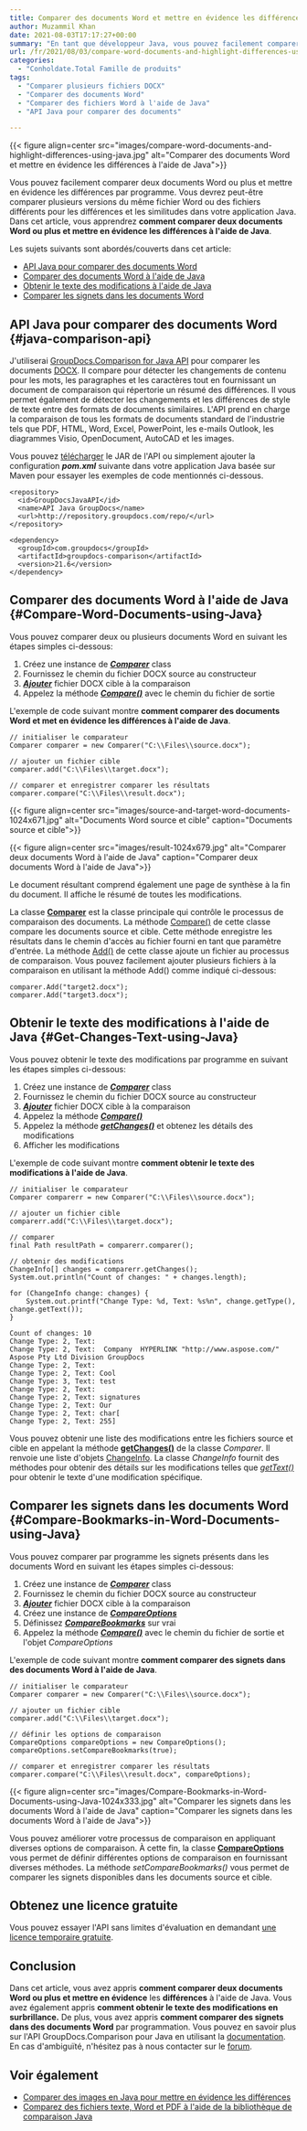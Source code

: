 ```yaml
---
title: Comparer des documents Word et mettre en évidence les différences à l'aide de Java
author: Muzammil Khan
date: 2021-08-03T17:17:27+00:00
summary: "En tant que développeur Java, vous pouvez facilement comparer vos deux documents Word ou plus par programmation. Dans cet article, vous apprendrez **à comparer deux documents Word ou plus et à mettre en évidence les différences à l'aide de Java** ."
url: /fr/2021/08/03/compare-word-documents-and-highlight-differences-using-java/
categories:
  - "Conholdate.Total Famille de produits"
tags:
  - "Comparer plusieurs fichiers DOCX"
  - "Comparer des documents Word"
  - "Comparer des fichiers Word à l'aide de Java"
  - "API Java pour comparer des documents"

---
```



{{< figure align=center src="images/compare-word-documents-and-highlight-differences-using-java.jpg" alt="Comparer des documents Word et mettre en évidence les différences à l'aide de Java">}}
 

Vous pouvez facilement comparer deux documents Word ou plus et mettre en évidence les différences par programme. Vous devrez peut-être comparer plusieurs versions du même fichier Word ou des fichiers différents pour les différences et les similitudes dans votre application Java. Dans cet article, vous apprendrez **comment comparer deux documents Word ou plus et mettre en évidence les différences à l'aide de Java**.

Les sujets suivants sont abordés/couverts dans cet article:
  * [API Java pour comparer des documents Word][2]
  * [Comparer des documents Word à l'aide de Java][3]
  * [Obtenir le texte des modifications à l'aide de Java][4]
  * [Comparer les signets dans les documents Word][5]

## API Java pour comparer des documents Word {#java-comparison-api}

J'utiliserai [GroupDocs.Comparison for Java API][6] pour comparer les documents [DOCX][7]. Il compare pour détecter les changements de contenu pour les mots, les paragraphes et les caractères tout en fournissant un document de comparaison qui répertorie un résumé des différences. Il vous permet également de détecter les changements et les différences de style de texte entre des formats de documents similaires. L'API prend en charge la comparaison de tous les formats de documents standard de l'industrie tels que PDF, HTML, Word, Excel, PowerPoint, les e-mails Outlook, les diagrammes Visio, OpenDocument, AutoCAD et les images.

Vous pouvez [télécharger][8] le JAR de l'API ou simplement ajouter la configuration **_pom.xml_** suivante dans votre application Java basée sur Maven pour essayer les exemples de code mentionnés ci-dessous.

```
<repository>
  <id>GroupDocsJavaAPI</id>
  <name>API Java GroupDocs</name>
  <url>http://repository.groupdocs.com/repo/</url>
</repository>
```

```
<dependency>
  <groupId>com.groupdocs</groupId>
  <artifactId>groupdocs-comparison</artifactId>
  <version>21.6</version>
</dependency>
```

## Comparer des documents Word à l'aide de Java {#Compare-Word-Documents-using-Java}

Vous pouvez comparer deux ou plusieurs documents Word en suivant les étapes simples ci-dessous:
  1. Créez une instance de _**[Comparer][9]**_ class
  2. Fournissez le chemin du fichier DOCX source au constructeur
  3. **_[Ajouter][10]_** fichier DOCX cible à la comparaison
  4. Appelez la méthode _**[Compare()][11]**_ avec le chemin du fichier de sortie

L'exemple de code suivant montre **comment comparer des documents Word et met en évidence les différences à l'aide de Java**.

```
// initialiser le comparateur
Comparer comparer = new Comparer("C:\\Files\\source.docx");

// ajouter un fichier cible
comparer.add("C:\\Files\\target.docx");

// comparer et enregistrer comparer les résultats
comparer.compare("C:\\Files\\result.docx");
```

{{< figure align=center src="images/source-and-target-word-documents-1024x671.jpg" alt="Documents Word source et cible" caption="Documents source et cible">}}
 
{{< figure align=center src="images/result-1024x679.jpg" alt="Comparer deux documents Word à l'aide de Java" caption="Comparer deux documents Word à l'aide de Java">}}
 
Le document résultant comprend également une page de synthèse à la fin du document. Il affiche le résumé de toutes les modifications.

La classe **[Comparer][9]** est la classe principale qui contrôle le processus de comparaison des documents. La méthode [Compare()][11] de cette classe compare les documents source et cible. Cette méthode enregistre les résultats dans le chemin d'accès au fichier fourni en tant que paramètre d'entrée. La méthode [Add()][10] de cette classe ajoute un fichier au processus de comparaison. Vous pouvez facilement ajouter plusieurs fichiers à la comparaison en utilisant la méthode Add() comme indiqué ci-dessous:

```
comparer.Add("target2.docx");
comparer.Add("target3.docx");
```

## Obtenir le texte des modifications à l'aide de Java {#Get-Changes-Text-using-Java}

Vous pouvez obtenir le texte des modifications par programme en suivant les étapes simples ci-dessous:
  1. Créez une instance de _**[Comparer][9]**_ class
  2. Fournissez le chemin du fichier DOCX source au constructeur
  3. _**[Ajouter][10]**_ fichier DOCX cible à la comparaison
  4. Appelez la méthode _**[Compare()][11]**_
  5. Appelez la méthode **_[getChanges()][14]_** et obtenez les détails des modifications
  6. Afficher les modifications

L'exemple de code suivant montre **comment obtenir le texte des modifications à l'aide de Java**.

```
// initialiser le comparateur
Comparer comparerr = new Comparer("C:\\Files\\source.docx");

// ajouter un fichier cible
comparerr.add("C:\\Files\\target.docx");

// comparer
final Path resultPath = comparerr.comparer();

// obtenir des modifications
ChangeInfo[] changes = comparerr.getChanges();
System.out.println("Count of changes: " + changes.length);

for (ChangeInfo change: changes) {
    System.out.printf("Change Type: %d, Text: %s%n", change.getType(), change.getText());
}
```

```
Count of changes: 10
Change Type: 2, Text: 
Change Type: 2, Text:  Company  HYPERLINK "http://www.aspose.com/" Aspose Pty Ltd Division GroupDocs 
Change Type: 2, Text: 
Change Type: 2, Text: Cool 
Change Type: 3, Text: test 
Change Type: 2, Text:  
Change Type: 2, Text: signatures
Change Type: 2, Text: Our 
Change Type: 2, Text: char[
Change Type: 2, Text: 255] 
```

Vous pouvez obtenir une liste des modifications entre les fichiers source et cible en appelant la méthode **[getChanges()][14]** de la classe _Comparer_. Il renvoie une liste d'objets [ChangeInfo][15]. La classe _ChangeInfo_ fournit des méthodes pour obtenir des détails sur les modifications telles que [_getText()_][16] pour obtenir le texte d'une modification spécifique.

## Comparer les signets dans les documents Word {#Compare-Bookmarks-in-Word-Documents-using-Java}

Vous pouvez comparer par programme les signets présents dans les documents Word en suivant les étapes simples ci-dessous:
  1. Créez une instance de _**[Comparer][9]**_ class
  2. Fournissez le chemin du fichier DOCX source au constructeur
  3. **_[Ajouter][10]_** fichier DOCX cible à la comparaison
  4. Créez une instance de **_[CompareOptions][17]_**
  5. Définissez _**[CompareBookmarks][18]**_ sur vrai
  6. Appelez la méthode [**_Compare()_**][19] avec le chemin du fichier de sortie et l'objet _CompareOptions_

L'exemple de code suivant montre **comment comparer des signets dans des documents Word à l'aide de Java**.

```
// initialiser le comparateur
Comparer comparer = new Comparer("C:\\Files\\source.docx");

// ajouter un fichier cible
comparer.add("C:\\Files\\target.docx");

// définir les options de comparaison
CompareOptions compareOptions = new CompareOptions();
compareOptions.setCompareBookmarks(true);

// comparer et enregistrer comparer les résultats
comparer.compare("C:\\Files\\result.docx", compareOptions);
```

{{< figure align=center src="images/Compare-Bookmarks-in-Word-Documents-using-Java-1024x333.jpg" alt="Comparer les signets dans les documents Word à l'aide de Java" caption="Comparer les signets dans les documents Word à l'aide de Java">}}
 

Vous pouvez améliorer votre processus de comparaison en appliquant diverses options de comparaison. À cette fin, la classe [**CompareOptions**][17] vous permet de définir différentes options de comparaison en fournissant diverses méthodes. La méthode _setCompareBookmarks()_ vous permet de comparer les signets disponibles dans les documents source et cible.

## Obtenez une licence gratuite

Vous pouvez essayer l'API sans limites d'évaluation en demandant [une licence temporaire gratuite][21].

## Conclusion

Dans cet article, vous avez appris **comment comparer deux documents Word ou plus et mettre en évidence** les **différences** à l'aide de Java. Vous avez également appris **comment obtenir le texte des modifications en surbrillance.** De plus, vous avez appris **comment comparer des signets dans des documents Word** par programmation. Vous pouvez en savoir plus sur l'API GroupDocs.Comparison pour Java en utilisant la [documentation][22]. En cas d'ambiguïté, n'hésitez pas à nous contacter sur le [forum][23].

## Voir également

  * [Comparer des images en Java pour mettre en évidence les différences][24]
  * [Comparez des fichiers texte, Word et PDF à l'aide de la bibliothèque de comparaison Java][25]

 [1]: https://blog.conholdate.com/wp-content/uploads/sites/27/2021/08/compare-word-documents-and-highlight-differences-using-java.jpg
 [2]: #java-comparison-api
 [3]: #Compare-Word-Documents-using-Java
 [4]: #Get-Changes-Text-using-Java
 [5]: #Compare-Bookmarks-in-Word-Documents-using-Java
 [6]: https://products.groupdocs.com/comparison/java
 [7]: https://docs.fileformat.com/word-processing/docx/
 [8]: https://downloads.groupdocs.com/comparison/java
 [9]: https://apireference.groupdocs.com/comparison/java/com.groupdocs.comparison/Comparer
 [10]: https://apireference.groupdocs.com/comparison/java/com.groupdocs.comparison/Comparer#add(java.nio.file.Path)
 [11]: https://apireference.groupdocs.com/comparison/java/com.groupdocs.comparison/Comparer#Comparer(java.lang.String)
 [12]: https://blog.conholdate.com/wp-content/uploads/sites/27/2021/08/source-and-target-word-documents.jpg
 [13]: https://blog.conholdate.com/wp-content/uploads/sites/27/2021/08/result.jpg
 [14]: https://apireference.groupdocs.com/comparison/java/com.groupdocs.comparison/Comparer#getChanges()
 [15]: https://apireference.groupdocs.com/comparison/java/com.groupdocs.comparison.result/ChangeInfo
 [16]: https://apireference.groupdocs.com/comparison/java/com.groupdocs.comparison.result/ChangeInfo#getText()
 [17]: https://apireference.groupdocs.com/comparison/java/com.groupdocs.comparison.options/CompareOptions
 [18]: https://apireference.groupdocs.com/comparison/java/com.groupdocs.comparison.options/CompareOptions#setCompareBookmarks(boolean)
 [19]: https://apireference.groupdocs.com/comparison/java/com.groupdocs.comparison/Comparer#compare(java.lang.String,%20com.groupdocs.comparison.options.CompareOptions)
 [20]: https://blog.conholdate.com/wp-content/uploads/sites/27/2021/08/Compare-Bookmarks-in-Word-Documents-using-Java.jpg
 [21]: https://purchase.groupdocs.com/temporary-license
 [22]: https://docs.groupdocs.com/comparison/java/
 [23]: https://forum.groupdocs.com/c/comparison/
 [24]: https://blog.groupdocs.com/2021/06/16/compare-images-in-java/
 [25]: https://blog.groupdocs.com/2020/07/15/compare-text-word-pdf-files-with-java-difference-library/

